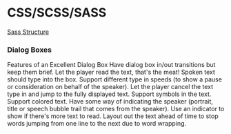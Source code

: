 # CSS/SCSS/SASS

[Sass Structure](https://sass-lang.com/documentation/syntax/structure)


### Dialog Boxes
Features of an Excellent Dialog Box
Have dialog box in/out transitions but keep them brief. Let the player read the text, that's the meat!
Spoken text should type into the box.
Support different type in speeds (to show a pause or consideration on behalf of the speaker).
Let the player cancel the text type in and jump to the fully displayed text.
Support symbols in the text.
Support colored text.
Have some way of indicating the speaker (portrait, title or speech bubble trail that comes from the speaker).
Use an indicator to show if there's more text to read.
Layout out the text ahead of time to stop words jumping from one line to the next due to word wrapping.
